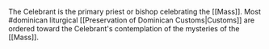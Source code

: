 The Celebrant is the primary priest or bishop celebrating the [[Mass]]. Most #dominican liturgical [[Preservation of Dominican Customs|Customs]] are ordered toward the Celebrant's contemplation of the mysteries of the [[Mass]].